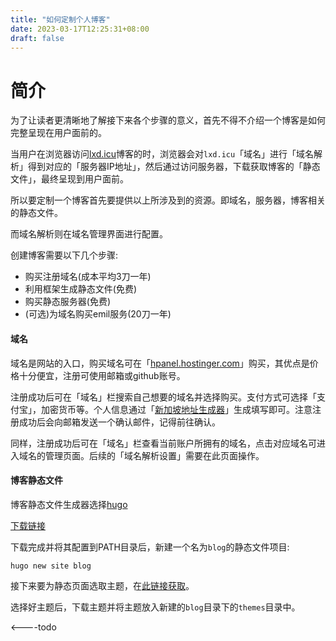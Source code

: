 ```yaml
---
title: "如何定制个人博客"
date: 2023-03-17T12:25:31+08:00
draft: false
---
```


<!--more-->



# 简介

为了让读者更清晰地了解接下来各个步骤的意义，首先不得不介绍一个博客是如何完整呈现在用户面前的。

当用户在浏览器访问[lxd.icu](lxd.icu)博客的时，浏览器会对`lxd.icu`「域名」进行「域名解析」得到对应的「服务器IP地址」，然后通过访问服务器，下载获取博客的「静态文件」，最终呈现到用户面前。

所以要定制一个博客首先要提供以上所涉及到的资源。即域名，服务器，博客相关的静态文件。

而域名解析则在域名管理界面进行配置。



创建博客需要以下几个步骤:

- 购买注册域名(成本平均3刀一年)
- 利用框架生成静态文件(免费)
- 购买静态服务器(免费)
- (可选)为域名购买emil服务(20刀一年)



#### 域名

域名是网站的入口，购买域名可在「[hpanel.hostinger.com](https://hpanel.hostinger.com/)」购买，其优点是价格十分便宜，注册可使用邮箱或github账号。

注册成功后可在「域名」栏搜索自己想要的域名并选择购买。支付方式可选择「支付宝」，加密货币等。个人信息通过「[新加坡地址生成器](https://www.meiguodizhi.com/sg-address)」生成填写即可。注意注册成功后会向邮箱发送一个确认邮件，记得前往确认。

同样，注册成功后可在「域名」栏查看当前账户所拥有的域名，点击对应域名可进入域名的管理页面。后续的「域名解析设置」需要在此页面操作。



#### 博客静态文件

博客静态文件生成器选择[hugo](https://gohugo.io/)

[下载链接](https://gohugo.io/installation/)

下载完成并将其配置到PATH目录后，新建一个名为`blog`的静态文件项目:

```shell
hugo new site blog
```

接下来要为静态页面选取主题，在[此链接获取](https://themes.gohugo.io/)。

选择好主题后，下载主题并将主题放入新建的`blog`目录下的`themes`目录中。

<----todo
